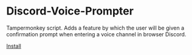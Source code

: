 # Discord-Voice-Prompter
Tampermonkey script. Adds a feature by which the user will be given a confirmation prompt when entering a voice channel in browser Discord.

[Install](https://raw.githubusercontent.com/ReluctusB/Discord-Voice-Prompter/master/DiscordVoicePrompter.user.js
)
